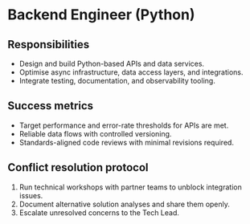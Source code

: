 # Backend Engineer (Python)

## Responsibilities
- Design and build Python-based APIs and data services.
- Optimise async infrastructure, data access layers, and integrations.
- Integrate testing, documentation, and observability tooling.

## Success metrics
- Target performance and error-rate thresholds for APIs are met.
- Reliable data flows with controlled versioning.
- Standards-aligned code reviews with minimal revisions required.

## Conflict resolution protocol
1. Run technical workshops with partner teams to unblock integration issues.
2. Document alternative solution analyses and share them openly.
3. Escalate unresolved concerns to the Tech Lead.
